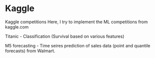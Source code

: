 # Kaggle
Kaggle competitions
Here, I try to implement the ML competitions from kaggle.com

Titanic - Classification (Survival based on various features)

M5 forecasting - Time seires prediction of sales data (point and quantile forecasts) from Walmart.
